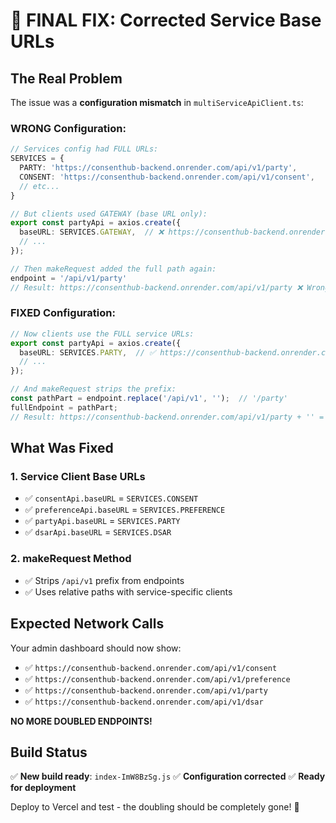 # 🔧 FINAL FIX: Corrected Service Base URLs

## The Real Problem
The issue was a **configuration mismatch** in `multiServiceApiClient.ts`:

### WRONG Configuration:
```typescript
// Services config had FULL URLs:
SERVICES = {
  PARTY: 'https://consenthub-backend.onrender.com/api/v1/party',
  CONSENT: 'https://consenthub-backend.onrender.com/api/v1/consent',
  // etc...
}

// But clients used GATEWAY (base URL only):
export const partyApi = axios.create({
  baseURL: SERVICES.GATEWAY,  // ❌ https://consenthub-backend.onrender.com
  // ...
});

// Then makeRequest added the full path again:
endpoint = '/api/v1/party'
// Result: https://consenthub-backend.onrender.com/api/v1/party ❌ Wrong!
```

### FIXED Configuration:
```typescript
// Now clients use the FULL service URLs:
export const partyApi = axios.create({
  baseURL: SERVICES.PARTY,  // ✅ https://consenthub-backend.onrender.com/api/v1/party
  // ...
});

// And makeRequest strips the prefix:
const pathPart = endpoint.replace('/api/v1', '');  // '/party'
fullEndpoint = pathPart;
// Result: https://consenthub-backend.onrender.com/api/v1/party + '' = ✅ Correct!
```

## What Was Fixed

### 1. Service Client Base URLs
- ✅ `consentApi.baseURL` = `SERVICES.CONSENT`
- ✅ `preferenceApi.baseURL` = `SERVICES.PREFERENCE`  
- ✅ `partyApi.baseURL` = `SERVICES.PARTY`
- ✅ `dsarApi.baseURL` = `SERVICES.DSAR`

### 2. makeRequest Method
- ✅ Strips `/api/v1` prefix from endpoints
- ✅ Uses relative paths with service-specific clients

## Expected Network Calls
Your admin dashboard should now show:
- ✅ `https://consenthub-backend.onrender.com/api/v1/consent`
- ✅ `https://consenthub-backend.onrender.com/api/v1/preference`
- ✅ `https://consenthub-backend.onrender.com/api/v1/party`
- ✅ `https://consenthub-backend.onrender.com/api/v1/dsar`

**NO MORE DOUBLED ENDPOINTS!**

## Build Status
✅ **New build ready**: `index-ImW8BzSg.js`
✅ **Configuration corrected**
✅ **Ready for deployment**

Deploy to Vercel and test - the doubling should be completely gone! 🎉
